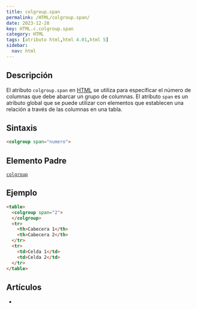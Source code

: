 ```yaml
---
title: colgroup.span
permalink: /HTML/colgroup.span/
date: 2023-12-28
key: HTML.c.colgroup.span
category: HTML
tags: [atributo html,html 4.01,html 5]
sidebar:
  nav: html
---
```


## Descripción


El atributo `colgroup.span` en [HTML](https://www.manualweb.net/html/) se utiliza para especificar el número de columnas que debe abarcar un grupo de columnas. El atributo `span` es un atributo global que se puede utilizar con elementos que establecen una relación a través de las columnas en una tabla.


## Sintaxis


```html
<colgroup span="numero">

```


## Elemento Padre


[`colgroup`](https://www.w3api.com/HTML/colgroup/)


## Ejemplo


```html
<table>
  <colgroup span="2">
  </colgroup>
  <tr>
    <th>Cabecera 1</th>
    <th>Cabecera 2</th>
  </tr>
  <tr>
    <td>Celda 1</td>
    <td>Celda 2</td>
  </tr>
</table>
```


## Artículos

- 
